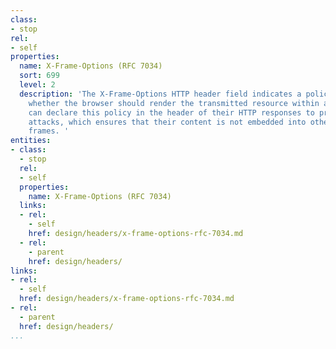 ```yaml
---
class:
- stop
rel:
- self
properties:
  name: X-Frame-Options (RFC 7034)
  sort: 699
  level: 2
  description: 'The X-Frame-Options HTTP header field indicates a policy that specifies
    whether the browser should render the transmitted resource within a or an . Servers
    can declare this policy in the header of their HTTP responses to prevent clickjacking
    attacks, which ensures that their content is not embedded into other pages or
    frames. '
entities:
- class:
  - stop
  rel:
  - self
  properties:
    name: X-Frame-Options (RFC 7034)
  links:
  - rel:
    - self
    href: design/headers/x-frame-options-rfc-7034.md
  - rel:
    - parent
    href: design/headers/
links:
- rel:
  - self
  href: design/headers/x-frame-options-rfc-7034.md
- rel:
  - parent
  href: design/headers/
...
```

